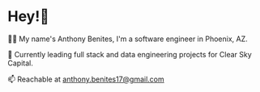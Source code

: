 # Hey!👋 

🧑‍💻 My name's Anthony Benites, I'm a software engineer in Phoenix, AZ. 

💼 Currently leading full stack and data engineering projects for Clear Sky Capital. 

📫 Reachable at anthony.benites17@gmail.com

